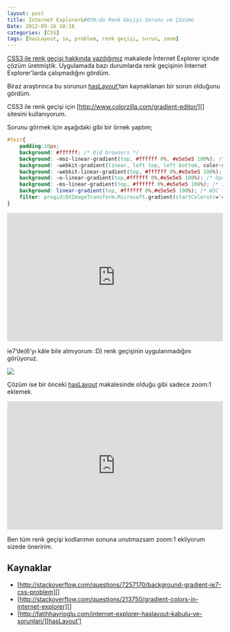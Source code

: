 ```yaml
---
layout: post
title: İnternet Explorer&#039;da Renk Geçişi Sorunu ve Çözümü
Date: 2012-05-16 10:18
categories: [CSS]
tags: [hasLayout, ie, problem, renk geçişi, sorun, zoom]
---
```


[CSS3 ile renk geçişi hakkında yazdığımız][] makalede İnternet Explorer
içinde çözüm üretmiştik. Uygulamada bazı durumlarda renk geçişinin
İnternet Explorer’larda çalışmadığını gördüm.

Biraz araştırınca bu sorunun [hasLayout’][]tan kaynaklanan bir sorun
olduğunu gördüm.

CSS3 ile renk geçişi için [http://www.colorzilla.com/gradient-editor/][]
sitesini kullanıyorum.

Sorunu görmek için aşağıdaki gibi bir örnek yaptım;

```css
#test{
	padding:10px;
	background: #ffffff; /* Old browsers */
	background: -moz-linear-gradient(top, #ffffff 0%, #e5e5e5 100%); /* FF3.6+ */
	background: -webkit-gradient(linear, left top, left bottom, color-stop(0%,#ffffff), color-stop(100%,#e5e5e5)); /* Chrome,Safari4+*/
	background: -webkit-linear-gradient(top, #ffffff 0%,#e5e5e5 100%); /* Chrome10+,Safari5.1+ */
	background: -o-linear-gradient(top,#ffffff 0%,#e5e5e5 100%); /* Opera 11.10+ */
	background: -ms-linear-gradient(top, #ffffff 0%,#e5e5e5 100%); /* IE10+ */
	background: linear-gradient(top, #ffffff 0%,#e5e5e5 100%); /* W3C */
	filter: progid:DXImageTransform.Microsoft.gradient(startColorstr='#ffffff', endColorstr='#e5e5e5',GradientType=0 ); /* IE6-9 */
}
```
<iframe style="width: 100%; height: 300px" src="https://jsfiddle.net/fatihhayri/2gKwm/4/embedded/css,result,html" allowfullscreen="allowfullscreen" frameborder="0"></iframe>

ie7’de(6’yı kâle bile almıyorum :D) renk geçişinin uygulanmadığını görüyoruz.

![][100]

Çözüm ise bir önceki [hasLayout][hasLayout’] makalesinde olduğu gibi sadece zoom:1 eklemek.

<iframe style="width: 100%; height: 300px" src="https://jsfiddle.net/fatihhayri/Q2z89/embedded/css,result,html" allowfullscreen="allowfullscreen" frameborder="0"></iframe>

Ben tüm renk geçişi kodlarımın sonuna unutmazsam zoom:1 ekliyorum sizede öneririm.

## Kaynaklar

-   [http://stackoverflow.com/questions/7257170/background-gradient-ie7-css-problem][]
-   [http://stackoverflow.com/questions/213750/gradient-colors-in-internet-explorer][]
-   [http://fatihhayrioglu.com/internet-explorer-haslayout-kabulu-ve-sorunlari/][hasLayout’]

  [CSS3 ile renk geçişi hakkında yazdığımız]: http://fatihhayrioglu.com/css-renk-gecisleri-gradients/
  [hasLayout’]: http://fatihhayrioglu.com/internet-explorer-haslayout-kabulu-ve-sorunlari/
  [http://www.colorzilla.com/gradient-editor/]: http://www.colorzilla.com/gradient-editor/
  [100]: https://lh6.googleusercontent.com/2lOKPVgbBkBb_8z4TjqvsEfttZ-yDRJnYrBCsjrG_zuxoF49BWbqDiBerJSzAPm74ZR7ORDg-SJqn6T0JgM6y7TRFX0Dov4LKLolJb5xmH4VwRR9Qek
  [http://stackoverflow.com/questions/7257170/background-gradient-ie7-css-problem]: http://stackoverflow.com/questions/7257170/background-gradient-ie7-css-problem
  [http://stackoverflow.com/questions/213750/gradient-colors-in-internet-explorer]: http://stackoverflow.com/questions/213750/gradient-colors-in-internet-explorer
